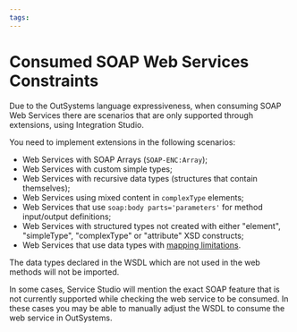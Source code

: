 ```yaml
---
tags: 
---
```


# Consumed SOAP Web Services Constraints

Due to the OutSystems language expressiveness, when consuming SOAP Web Services there are scenarios that are only supported through extensions, using Integration Studio.

You need to implement extensions in the following scenarios:

* Web Services with SOAP Arrays (`SOAP-ENC:Array`);
* Web Services with custom simple types;
* Web Services with recursive data types (structures that contain themselves);
* Web Services using mixed content in `complexType` elements;
* Web Services that use `soap:body parts='parameters'` for method input/output definitions;
* Web Services with structured types not created with either "element", "simpleType", "complexType" or "attribute" XSD constructs;
* Web Services that use data types with [mapping limitations](<mapping-xml-to-outsystems.md#mapping-limitations>).

The data types declared in the WSDL which are not used in the web methods will not be imported.

In some cases, Service Studio will mention the exact SOAP feature that is not currently supported while checking the web service to be consumed. In these cases you may be able to manually adjust the WSDL to consume the web service in OutSystems.
